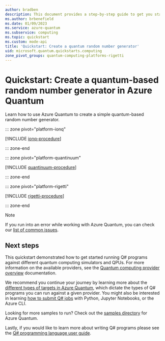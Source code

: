 ```yaml
---
author: bradben
description: This document provides a step-by-step guide to get you started with quantum computing on Azure Quantum
ms.author: brbenefield
ms.date: 01/09/2023
ms.service: azure-quantum
ms.subservice: computing
ms.topic: quickstart
ms.custom: mode-api
title: 'Quickstart: Create a quantum random number generator'
uid: microsoft.quantum.quickstarts.computing
zone_pivot_groups: quantum-computing-platforms-rigetti
---
```


# Quickstart: Create a quantum-based random number generator in Azure Quantum

Learn how to use Azure Quantum to create a simple quantum-based random number generator. 

::: zone pivot="platform-ionq"

[!INCLUDE [ionq-procedure](includes/quickstart-qc-include-ionq.md)]

::: zone-end

::: zone pivot="platform-quantinuum"

[!INCLUDE [quantinuum-procedure](includes/quickstart-qc-include-quantinuum.md)]

::: zone-end

::: zone pivot="platform-rigetti"

[!INCLUDE [rigetti-procedure](includes/quickstart-qc-include-rigetti.md)]

::: zone-end

> [!NOTE]
> If you run into an error while working with Azure Quantum, you can check our [list of common issues](xref:microsoft.quantum.azure.common-issues).

## Next steps

This quickstart demonstrated how to get started running Q# programs against different quantum computing simulators and QPUs. For more information on the available providers, see the [Quantum computing provider overview](xref:microsoft.quantum.reference.qc-target-list) documentation.

We recommend you continue your journey by learning more about the [different types of targets in Azure Quantum](xref:microsoft.quantum.target-profiles), which dictate the types of Q# programs you can run against a given provider. You might also be interested in learning [how to submit Q# jobs](xref:microsoft.quantum.submit-jobs) with Python, Jupyter Notebooks, or the Azure CLI.

Looking for more samples to run? Check out the [samples directory](https://github.com/microsoft/Quantum/tree/main/samples/azure-quantum) for Azure Quantum.

Lastly, if you would like to learn more about writing Q# programs please see the [Q# programming language user guide](xref:microsoft.quantum.user-guide-qdk.overview).
